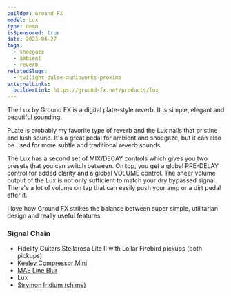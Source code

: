 ```yaml
---
builder: Ground FX
model: Lux
type: demo
isSponsored: true
date: 2023-06-27
tags:
  - shoegaze
  - ambient
  - reverb
relatedSlugs:
  - twilight-pulse-audioworks-proxima
externalLinks:
  builderLink: https://ground-fx.net/products/lux
---
```


The Lux by Ground FX is a digital plate-style reverb. It is simple, elegant and beautiful sounding.

PLate is probably my favorite type of reverb and the Lux nails that pristine and lush sound. It's a great pedal for ambient and shoegaze, but it can also be used for more subtle and traditional reverb sounds.

The Lux has a second set of MIX/DECAY controls which gives you two presets that you can switch between. On top, you get a global PRE-DELAY control for added clarity and a global VOLUME control. The sheer volume output of the Lux is not only sufficient to match your dry bypassed signal. There's a lot of volume on tap that can easily push your amp or a dirt pedal after it.

I love how Ground FX strikes the balance between super simple, utilitarian design and really useful features.

### Signal Chain

- Fidelity Guitars Stellarosa Lite II with Lollar Firebird pickups (both pickups)
- [Keeley Compressor Mini](/demos/keeley-electronics-compressor-mini)
- [MAE Line Blur](/demos/mask-audio-electronics-line-blur)
- Lux
- [Strymon Iridium (chime)](/demos/strymon-iridium)
